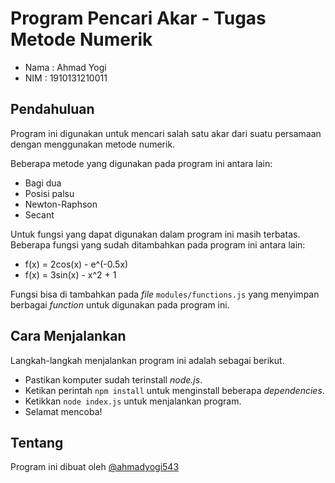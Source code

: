 # Program Pencari Akar - Tugas Metode Numerik

-   Nama : Ahmad Yogi
-   NIM : 1910131210011

## Pendahuluan

Program ini digunakan untuk mencari salah satu akar dari suatu persamaan dengan menggunakan metode numerik.

Beberapa metode yang digunakan pada program ini antara lain:

-   Bagi dua
-   Posisi palsu
-   Newton-Raphson
-   Secant

Untuk fungsi yang dapat digunakan dalam program ini masih terbatas. Beberapa fungsi yang sudah ditambahkan pada program ini antara lain:

-   f(x) = 2cos(x) - e^(-0.5x)
-   f(x) = 3sin(x) - x^2 + 1

Fungsi bisa di tambahkan pada _file_ `modules/functions.js` yang menyimpan berbagai _function_ untuk digunakan pada program ini.

## Cara Menjalankan

Langkah-langkah menjalankan program ini adalah sebagai berikut.

-   Pastikan komputer sudah terinstall _node.js_.
-   Ketikan perintah `npm install` untuk menginstall beberapa _dependencies_.
-   Ketikkan `node index.js` untuk menjalankan program.
-   Selamat mencoba!

## Tentang

Program ini dibuat oleh [@ahmadyogi543](https://instagram.com/ahmadyogi1)
